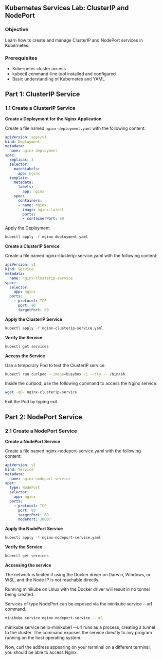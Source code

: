 ## Kubernetes Services Lab: ClusterIP and NodePort

### Objective
Learn how to create and manage ClusterIP and NodePort services in Kubernetes.

### Prerequisites

- Kubernetes cluster access
- kubectl command-line tool installed and configured
- Basic understanding of Kubernetes and YAML

## Part 1: ClusterIP Service

### 1.1 Create a ClusterIP Service

**Create a Deployment for the Nginx Application**

Create a file named `nginx-deployment.yaml` with the following content:

```yaml
apiVersion: apps/v1
kind: Deployment
metadata:
  name: nginx-deployment
spec:
  replicas: 3
  selector:
    matchLabels:
      app: nginx
  template:
    metadata:
      labels:
        app: nginx
    spec:
      containers:
      - name: nginx
        image: nginx:latest
        ports:
        - containerPort: 80
```

Apply the Deployment

```bash
kubectl apply -f nginx-deployment.yaml
```

**Create a ClusterIP Service**

Create a file named nginx-clusterip-service.yaml with the following content:

```yaml
apiVersion: v1
kind: Service
metadata:
  name: nginx-clusterip-service
spec:
  selector:
    app: nginx
  ports:
    - protocol: TCP
      port: 80
      targetPort: 80

```
**Apply the ClusterIP Service**

```bash
kubectl apply -f nginx-clusterip-service.yaml
```

**Verify the Service**

```bash
kubectl get services
```

**Access the Service**

Use a temporary Pod to test the ClusterIP service:

```bash
kubectl run curlpod --image=busybox -i --tty -- /bin/sh
```

Inside the curlpod, use the following command to access the Nginx service:

```bash
wget -qO- nginx-clusterip-service
```

Exit the Pod by typing exit.


## Part 2: NodePort Service

### 2.1 Create a NodePort Service

**Create a NodePort Service**

Create a file named nginx-nodeport-service.yaml with the following content:

```yaml
apiVersion: v1
kind: Service
metadata:
  name: nginx-nodeport-service
spec:
  type: NodePort
  selector:
    app: nginx
  ports:
    - protocol: TCP
      port: 80
      targetPort: 80
      nodePort: 30007
```
**Apply the NodePort Service**

```bash
kubectl apply -f nginx-nodeport-service.yaml
```

**Verify the Service**
```bash
kubectl get services
```

**Accessing the service**

The network is limited if using the Docker driver on Darwin, Windows, or WSL, and the Node IP is not reachable directly.

Running minikube on Linux with the Docker driver will result in no tunnel being created.

Services of type NodePort can be exposed via the minikube service <service-name> --url command.

```bash
minikube service nginx-nodeport-service --url
```

minikube service hello-minikube1 --url runs as a process, creating a tunnel to the cluster. The command exposes the service directly to any program running on the host operating system.

Now, curl the address appearing on your terminal on a different terminal, you should be able to access Nginx.
